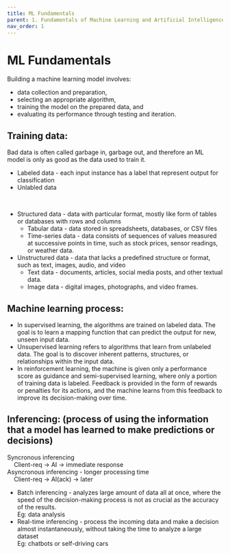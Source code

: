 ```yaml
---
title: ML Fundamentals
parent: 1. Fundamentals of Machine Learning and Artificial Intelligence
nav_order: 1
---
```


# ML Fundamentals

Building a machine learning model involves:
- data collection and preparation, 
- selecting an appropriate algorithm, 
- training the model on the prepared data, and 
- evaluating its performance through testing and iteration.

## Training data:  
Bad data is often called garbage in, garbage out, and therefore an ML model is only as good as the data used to train it.

- Labeled data - each input instance has a label that represent output for classification  
- Unlabled data

<br>

- Structured data    - data with particular format, mostly like form of tables or databases with rows and columns  
  - Tabular data    - data stored in spreadsheets, databases, or CSV files  
  - Time-series data - data consists of sequences of values measured at successive points in time, such as stock prices, sensor readings, or weather data.  
- Unstructured data  - data that lacks a predefined structure or format, such as text, images, audio, and video  
  - Text data        - documents, articles, social media posts, and other textual data.  
  - Image data       - digital images, photographs, and video frames.  

## Machine learning process:
  - In supervised learning, the algorithms are trained on labeled data. The goal is to learn a mapping function that can predict the output for new, unseen input data.
  - Unsupervised learning refers to algorithms that learn from unlabeled data. The goal is to discover inherent patterns, structures, or relationships within the input data.
  - In reinforcement learning, the machine is given only a performance score as guidance and semi-supervised learning, where only a portion of training data is labeled. Feedback is provided in the form of rewards or penalties for its actions, and the machine learns from this feedback to improve its decision-making over time.

## Inferencing: (process of using the information that a model has learned to make predictions or decisions)
  Syncronous inferencing  
    Client-req -> AI -> immediate response  
  Asyncronous inferencing - longer processing time  
    Client-req -> AI(ack) -> later  
  - Batch inferencing     - analyzes large amount of data all at once, where the speed of the decision-making process is not as crucial as the accuracy of the results.  
    Eg: data analysis  
  - Real-time inferencing - process the incoming data and make a decision almost instantaneously, without taking the time to analyze a large dataset  
    Eg: chatbots or self-driving cars  

